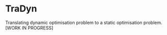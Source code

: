 # TraDyn

Translating dynamic optimisation problem to a static optimisation problem. [WORK IN PROGRESS] 